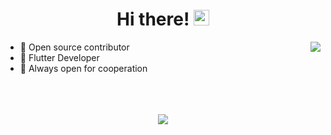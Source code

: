 <div align="center">
   <h1>Hi there! <img src="https://media.giphy.com/media/hvRJCLFzcasrR4ia7z/giphy.gif" width="25px"></h1>
</div>

<img align="right" src="https://github-readme-stats.vercel.app/api?username=ZahidTekbas&count_private=true&show_icons=true&hide_title=true&hide=stars&theme=dark" />

- 👀 Open source contributor
- 👾 Flutter Developer
- 🤝 Always open for cooperation

<br>
<br>
<br>

<div align="center">
   <img src="https://github-profile-trophy.vercel.app/?username=ZahidTekbas&theme=flat&no-frame=true&margin-w=30" />
</div>

